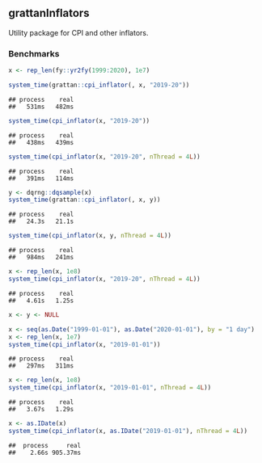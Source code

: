 grattanInflators
----------------

Utility package for CPI and other inflators.

### Benchmarks

``` r
x <- rep_len(fy::yr2fy(1999:2020), 1e7)

system_time(grattan::cpi_inflator(, x, "2019-20"))
```

    ## process    real 
    ##   531ms   482ms

``` r
system_time(cpi_inflator(x, "2019-20"))
```

    ## process    real 
    ##   438ms   439ms

``` r
system_time(cpi_inflator(x, "2019-20", nThread = 4L))
```

    ## process    real 
    ##   391ms   114ms

``` r
y <- dqrng::dqsample(x)
system_time(grattan::cpi_inflator(, x, y))
```

    ## process    real 
    ##   24.3s   21.1s

``` r
system_time(cpi_inflator(x, y, nThread = 4L))
```

    ## process    real 
    ##   984ms   241ms

``` r
x <- rep_len(x, 1e8)
system_time(cpi_inflator(x, "2019-20", nThread = 4L))
```

    ## process    real 
    ##   4.61s   1.25s

``` r
x <- y <- NULL
```

``` r
x <- seq(as.Date("1999-01-01"), as.Date("2020-01-01"), by = "1 day")
x <- rep_len(x, 1e7)
system_time(cpi_inflator(x, "2019-01-01"))
```

    ## process    real 
    ##   297ms   311ms

``` r
x <- rep_len(x, 1e8)
system_time(cpi_inflator(x, "2019-01-01", nThread = 4L))
```

    ## process    real 
    ##   3.67s   1.29s

``` r
x <- as.IDate(x)
system_time(cpi_inflator(x, as.IDate("2019-01-01"), nThread = 4L))
```

    ##  process     real 
    ##    2.66s 905.37ms
